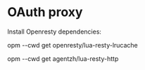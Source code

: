 # OAuth proxy

Install Openresty dependencies:

opm --cwd get openresty/lua-resty-lrucache

opm --cwd get agentzh/lua-resty-http